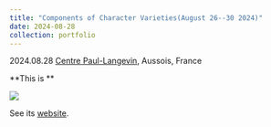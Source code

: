 ```yaml
---
title: "Components of Character Varieties(August 26--30 2024)"
date: 2024-08-28
collection: portfolio
---
```


2024.08.28 [Centre Paul-Langevin](https://www.caes.cnrs.fr/sejours/centre-paul-langevin-3-2/), Aussois, France

**This is ** 

<img src="https://llddeddym.github.io/images/2024-08-28.JPG"/>

See its [website](https://sites.google.com/view/componentsinaussois/home).

